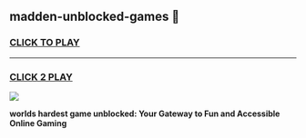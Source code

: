
## madden-unblocked-games 👋
<h3>
<a href="https://premium.freeplayer.one?title=madden-unblocked-games&ref=14F">CLICK TO PLAY</a></h3>
<hr>

<h3>
<a href="https://premium.freeplayer.one?title=madden-unblocked-games&ref=14F">CLICK 2 PLAY</a>
  
</h3>

<a href="https://premium.freeplayer.one?title=madden-unblocked-games&ref=12F/"><img src="https://clearcache.store/games.png"></a>


**worlds hardest game unblocked: Your Gateway to Fun and Accessible Online Gaming**
